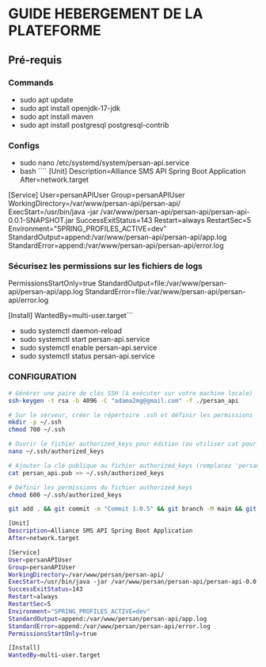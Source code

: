 # GUIDE HEBERGEMENT DE LA PLATEFORME

## Pré-requis

### Commands

- sudo apt update
- sudo apt install openjdk-17-jdk
- sudo apt install maven
- sudo apt install postgresql postgresql-contrib

### Configs

- sudo nano /etc/systemd/system/persan-api.service
- bash ````
[Unit]
Description=Alliance SMS API Spring Boot Application
After=network.target

[Service]
User=persanAPIUser
Group=persanAPIUser
WorkingDirectory=/var/www/persan-api/persan-api/
ExecStart=/usr/bin/java -jar /var/www/persan-api/persan-api/persan-api-0.0.1-SNAPSHOT.jar
SuccessExitStatus=143
Restart=always
RestartSec=5
Environment="SPRING_PROFILES_ACTIVE=dev"
StandardOutput=append:/var/www/persan-api/persan-api/app.log
StandardError=append:/var/www/persan-api/persan-api/error.log

### Sécurisez les permissions sur les fichiers de logs

PermissionsStartOnly=true
StandardOutput=file:/var/www/persan-api/persan-api/app.log
StandardError=file:/var/www/persan-api/persan-api/error.log

[Install]
WantedBy=multi-user.target```

- sudo systemctl daemon-reload
- sudo systemctl start persan-api.service
- sudo systemctl enable persan-api.service
- sudo systemctl status persan-api.service

### CONFIGURATION

```bash
# Générer une paire de clés SSH (à exécuter sur votre machine locale)
ssh-keygen -t rsa -b 4096 -C "adama2mg@gmail.com" -f ./persan_api

# Sur le serveur, créer le répertoire .ssh et définir les permissions
mkdir -p ~/.ssh
chmod 700 ~/.ssh

# Ouvrir le fichier authorized_keys pour édition (ou utiliser cat pour ajouter directement)
nano ~/.ssh/authorized_keys

# Ajouter la clé publique au fichier authorized_keys (remplacez 'persan_api.pub' par le chemin de votre clé publique)
cat persan_api.pub >> ~/.ssh/authorized_keys

# Définir les permissions du fichier authorized_keys
chmod 600 ~/.ssh/authorized_keys

git add . && git commit -m "Commit 1.0.5" && git branch -M main && git push -u origin main
```

```bash
[Unit]
Description=Alliance SMS API Spring Boot Application
After=network.target

[Service]
User=persanAPIUser
Group=persanAPIUser
WorkingDirectory=/var/www/persan/persan-api/
ExecStart=/usr/bin/java -jar /var/www/persan/persan-api/persan-api-0.0.1-SNAPSHOT.jar
SuccessExitStatus=143
Restart=always
RestartSec=5
Environment="SPRING_PROFILES_ACTIVE=dev"
StandardOutput=append:/var/www/persan/persan-api/app.log
StandardError=append:/var/www/persan/persan-api/error.log
PermissionsStartOnly=true

[Install]
WantedBy=multi-user.target
```
